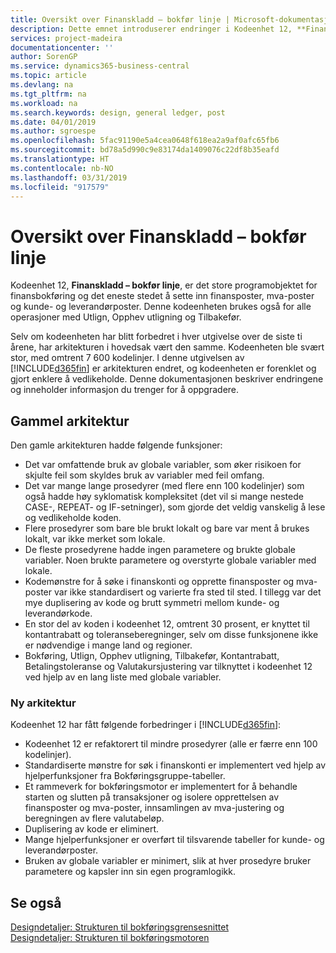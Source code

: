 ```yaml
---
title: Oversikt over Finanskladd – bokfør linje | Microsoft-dokumentasjon
description: Dette emnet introduserer endringer i Kodeenhet 12, **Finanskladd – bokfør linje**, som er det store programobjektet for finansbokføring og det eneste stedet å sette inn finansposter, mva-poster og kunde- og leverandørposter.
services: project-madeira
documentationcenter: ''
author: SorenGP
ms.service: dynamics365-business-central
ms.topic: article
ms.devlang: na
ms.tgt_pltfrm: na
ms.workload: na
ms.search.keywords: design, general ledger, post
ms.date: 04/01/2019
ms.author: sgroespe
ms.openlocfilehash: 5fac91190e5a4cea0648f618ea2a9af0afc65fb6
ms.sourcegitcommit: bd78a5d990c9e83174da1409076c22df8b35eafd
ms.translationtype: HT
ms.contentlocale: nb-NO
ms.lasthandoff: 03/31/2019
ms.locfileid: "917579"
---
```

# <a name="general-journal-post-line-overview"></a>Oversikt over Finanskladd – bokfør linje
Kodeenhet 12, **Finanskladd – bokfør linje**, er det store programobjektet for finansbokføring og det eneste stedet å sette inn finansposter, mva-poster og kunde- og leverandørposter. Denne kodeenheten brukes også for alle operasjoner med Utlign, Opphev utligning og Tilbakefør.  
  
Selv om kodeenheten har blitt forbedret i hver utgivelse over de siste ti årene, har arkitekturen i hovedsak vært den samme. Kodeenheten ble svært stor, med omtrent 7 600 kodelinjer. I denne utgivelsen av [!INCLUDE[d365fin](includes/d365fin_md.md)] er arkitekturen endret, og kodeenheten er forenklet og gjort enklere å vedlikeholde. Denne dokumentasjonen beskriver endringene og inneholder informasjon du trenger for å oppgradere.  
  
## <a name="old-architecture"></a>Gammel arkitektur  
Den gamle arkitekturen hadde følgende funksjoner:  
  
* Det var omfattende bruk av globale variabler, som øker risikoen for skjulte feil som skyldes bruk av variabler med feil omfang.  
* Det var mange lange prosedyrer (med flere enn 100 kodelinjer) som også hadde høy syklomatisk kompleksitet (det vil si mange nestede CASE-, REPEAT- og IF-setninger), som gjorde det veldig vanskelig å lese og vedlikeholde koden.  
* Flere prosedyrer som bare ble brukt lokalt og bare var ment å brukes lokalt, var ikke merket som lokale.  
* De fleste prosedyrene hadde ingen parametere og brukte globale variabler. Noen brukte parametere og overstyrte globale variabler med lokale.  
* Kodemønstre for å søke i finanskonti og opprette finansposter og mva-poster var ikke standardisert og varierte fra sted til sted. I tillegg var det mye duplisering av kode og brutt symmetri mellom kunde- og leverandørkode.  
* En stor del av koden i kodeenhet 12, omtrent 30 prosent, er knyttet til kontantrabatt og toleranseberegninger, selv om disse funksjonene ikke er nødvendige i mange land og regioner.  
* Bokføring, Utlign, Opphev utligning, Tilbakefør, Kontantrabatt, Betalingstoleranse og Valutakursjustering var tilknyttet i kodeenhet 12 ved hjelp av en lang liste med globale variabler.  
  
### <a name="new-architecture"></a>Ny arkitektur  
Kodeenhet 12 har fått følgende forbedringer i [!INCLUDE[d365fin](includes/d365fin_md.md)]:  
  
* Kodeenhet 12 er refaktorert til mindre prosedyrer (alle er færre enn 100 kodelinjer).  
* Standardiserte mønstre for søk i finanskonti er implementert ved hjelp av hjelperfunksjoner fra Bokføringsgruppe-tabeller.  
* Et rammeverk for bokføringsmotor er implementert for å behandle starten og slutten på transaksjoner og isolere opprettelsen av finansposter og mva-poster, innsamlingen av mva-justering og beregningen av flere valutabeløp.  
* Duplisering av kode er eliminert.  
* Mange hjelperfunksjoner er overført til tilsvarende tabeller for kunde- og leverandørposter.  
* Bruken av globale variabler er minimert, slik at hver prosedyre bruker parametere og kapsler inn sin egen programlogikk.  
  
## <a name="see-also"></a>Se også  
[Designdetaljer: Strukturen til bokføringsgrensesnittet](design-details-posting-interface-structure.md)   
[Designdetaljer: Strukturen til bokføringsmotoren](design-details-posting-engine-structure.md)
